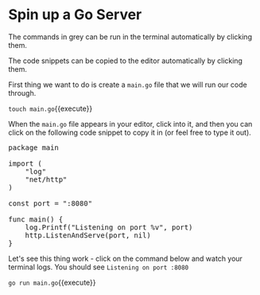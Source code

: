 # Spin up a Go Server

The commands in grey can be run in the terminal automatically by clicking them.

The code snippets can be copied to the editor automatically by clicking them.

First thing we want to do is create a `main.go` file that we will run our code through.

`touch main.go`{{execute}}

When the `main.go` file appears in your editor, click into it, and then you can click on the following code snippet to copy it in (or feel free to type it out).

<pre class="file" data-filename="main.go" data-target="append">
package main

import (
	"log"
	"net/http"
)

const port = ":8080"

func main() {
	log.Printf("Listening on port %v", port)
	http.ListenAndServe(port, nil)
}
</pre>

Let's see this thing work - click on the command below and watch your terminal logs. You should see
`Listening on port :8080`

`go run main.go`{{execute}}